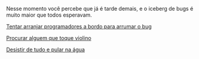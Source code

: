 Nesse momento você percebe que já é tarde demais, e o iceberg de bugs é muito maior que todos esperavam.

[Tentar arranjar programadores a bordo para arrumar o bug](arrumar/arrumar.md)

[Procurar alguem que toque violino](violino/violino.md)

[Desistir de tudo e pular na água](pular/pular.md)
